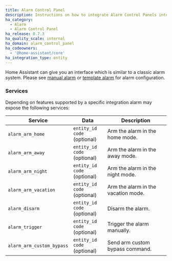 ```yaml
---
title: Alarm Control Panel
description: Instructions on how to integrate Alarm Control Panels into Home Assistant.
ha_category:
  - Alarm
  - Alarm Control Panel
ha_release: 0.7.3
ha_quality_scale: internal
ha_domain: alarm_control_panel
ha_codeowners:
  - '@home-assistant/core'
ha_integration_type: entity
---
```


Home Assistant can give you an interface which is similar to a classic alarm system.
Please see [manual alarm](/integrations/manual) or [template alarm](/integrations/alarm_control_panel.template) for alarm configuration.

### Services

Depending on features supported by a specific integration alarm may expose the following services:

| Service | Data | Description |
| ------- | ---- | ----------- |
| `alarm_arm_home` | `entity_id` <br> `code` (optional) | Arm the alarm in the home mode.
| `alarm_arm_away` | `entity_id` <br> `code` (optional) | Arm the alarm in the away mode.
| `alarm_arm_night` | `entity_id` <br> `code` (optional) | Arm the alarm in the night mode.
| `alarm_arm_vacation` | `entity_id` <br> `code` (optional) | Arm the alarm in the vacation mode.
| `alarm_disarm` | `entity_id` <br> `code` (optional) | Disarm the alarm.
| `alarm_trigger` | `entity_id` <br> `code` (optional) | Trigger the alarm manually.
| `alarm_arm_custom_bypass` | `entity_id` <br> `code` (optional) | Send arm custom bypass command.
